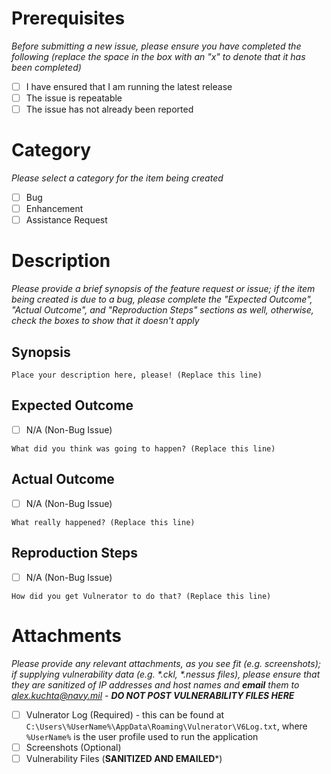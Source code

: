 # Prerequisites
_Before submitting a new issue, please ensure you have completed the following (replace the space in the box with an "x" to denote that it has been completed)_

- [ ] I have ensured that I am running the latest release
- [ ] The issue is repeatable
- [ ] The issue has not already been reported
 
# Category
_Please select a category for the item being created_

- [ ] Bug
- [ ] Enhancement
- [ ] Assistance Request

# Description
_Please provide a brief synopsis of the feature request or issue; if the item being created is due to a bug, please complete the "Expected Outcome", "Actual Outcome", and "Reproduction Steps" sections as well, otherwise, check the boxes to show that it doesn't apply_

## Synopsis

```text
Place your description here, please! (Replace this line)
```

## Expected Outcome
- [ ] N/A (Non-Bug Issue)

```text
What did you think was going to happen? (Replace this line)
```

## Actual Outcome
- [ ] N/A (Non-Bug Issue)

```text
What really happened? (Replace this line)
``` 

## Reproduction Steps
- [ ] N/A (Non-Bug Issue)

```text
How did you get Vulnerator to do that? (Replace this line)
```

# Attachments
_Please provide any relevant attachments, as you see fit (e.g. screenshots); if supplying vulnerability data (e.g. *.ckl, *.nessus files), please ensure that they are sanitized of IP addresses and host names and **email** them to alex.kuchta@navy.mil - **DO NOT POST VULNERABILITY FILES HERE**_

- [ ] Vulnerator Log (Required) - this can be found at ```C:\Users\%UserName%\AppData\Roaming\Vulnerator\V6Log.txt```, where ```%UserName%``` is the user profile used to run the application
- [ ] Screenshots (Optional)
- [ ] Vulnerability Files (**SANITIZED AND EMAILED***)
